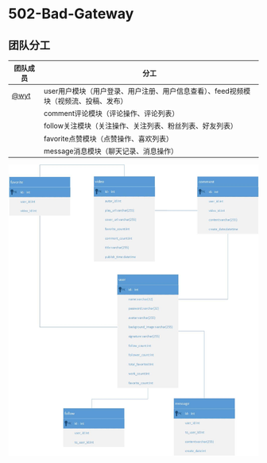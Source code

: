 # 502-Bad-Gateway
## 团队分工

| **团队成员**                              | **分工**                                         |
|---------------------------------------|------------------------------------------------|
| [@wyt](https://github.com/wyt6666666) | user用户模块（用户登录、用户注册、用户信息查看）、feed视频模块（视频流、投稿、发布） |
|                                       | comment评论模块（评论操作、评论列表）                         |
|                                       | follow关注模块（关注操作、关注列表、粉丝列表、好友列表）                |
|                                       | favorite点赞模块（点赞操作、喜欢列表）                        |
|                                       | message消息模块（聊天记录、消息操作）                         |

![数据库表.png](pic/绘图1.jpg)

